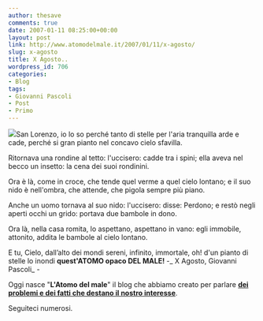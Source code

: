 ```yaml
---
author: thesave
comments: true
date: 2007-01-11 08:25:00+00:00
layout: post
link: http://www.atomodelmale.it/2007/01/11/x-agosto/
slug: x-agosto
title: X Agosto..
wordpress_id: 706
categories:
- Blog
tags:
- Giovanni Pascoli
- Post
- Primo
---
```


![](http://www.atomodelmale.it/wp-content/uploads/2008/10/stelle-cadenti2.png)San Lorenzo, io lo so perché tanto
di stelle per l'aria tranquilla
arde e cade, perché si gran pianto
nel concavo cielo sfavilla.



Ritornava una rondine al tetto:
l'uccisero: cadde tra i spini;
ella aveva nel becco un insetto:
la cena dei suoi rondinini.

Ora è là, come in croce, che tende
quel verme a quel cielo lontano;
e il suo nido è nell'ombra, che attende,
che pigola sempre più piano.

Anche un uomo tornava al suo nido:
l'uccisero: disse: Perdono;
e restò negli aperti occhi un grido:
portava due bambole in dono.

Ora là, nella casa romita,
lo aspettano, aspettano in vano:
egli immobile, attonito, addita
le bambole al cielo lontano.

E tu, Cielo, dall’alto dei mondi
sereni, infinito, immortale,
oh! d'un pianto di stelle lo inondi
**quest'ATOMO opaco DEL MALE!**
-_ X Agosto, Giovanni Pascoli_ -

Oggi nasce "**L'Atomo del male**" il blog che abbiamo creato per parlare **[dei problemi e dei fatti che destano il nostro interesse](http://www.atomodelmale.it/2007/01/13/spes-et-aequitas/)**.

Seguiteci numerosi.
